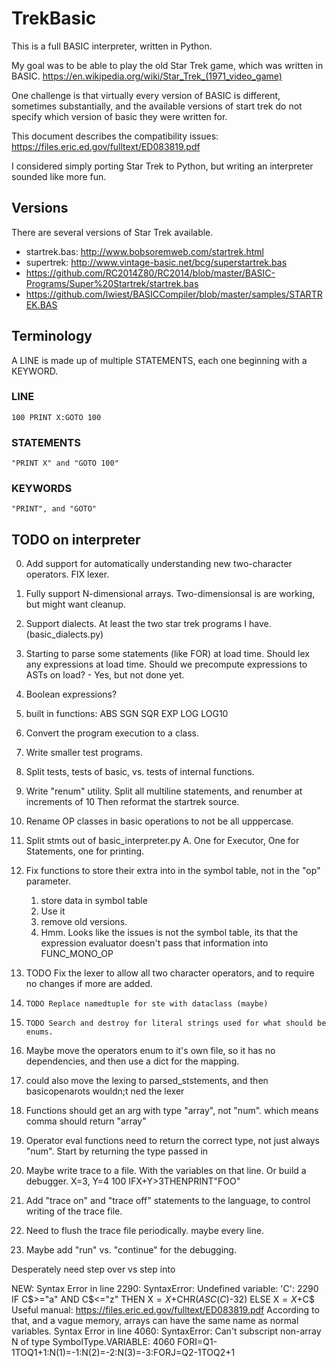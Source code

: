 # TrekBasic
This is a full BASIC interpreter, written in Python.

My goal was to be able to play the old Star Trek game, which was written in BASIC.
https://en.wikipedia.org/wiki/Star_Trek_(1971_video_game)

One challenge is that virtually every version of BASIC is different, 
sometimes substantially, and the available versions of start trek do not
specify which version of basic they were written for. 

This document describes the compatibility issues: 
https://files.eric.ed.gov/fulltext/ED083819.pdf

I considered simply porting Star Trek to Python, but 
writing an interpreter sounded like more fun.

## Versions
There are several versions of Star Trek available.

* startrek.bas: http://www.bobsoremweb.com/startrek.html
* supertrek: http://www.vintage-basic.net/bcg/superstartrek.bas
* https://github.com/RC2014Z80/RC2014/blob/master/BASIC-Programs/Super%20Startrek/startrek.bas
* https://github.com/lwiest/BASICCompiler/blob/master/samples/STARTREK.BAS


## Terminology
A LINE is made up of multiple STATEMENTS, each one beginning with a KEYWORD.

### LINE
    100 PRINT X:GOTO 100
### STATEMENTS
    "PRINT X" and "GOTO 100"
### KEYWORDS
    "PRINT", and "GOTO"

## TODO on interpreter

0. Add support for automatically understanding new two-character operators.
    FIX lexer.
1. Fully support N-dimensional arrays. Two-dimensionsal is are working, but might want cleanup.
2. Support dialects. At least the two star trek programs I have. (basic_dialects.py)
3. Starting to parse some statements (like FOR) at load time. Should lex any expressions at load time.
   Should we precompute expressions to ASTs on load? - Yes, but not done yet.
3. Boolean expressions?
4. built in functions: ABS SGN SQR EXP LOG LOG10
6. Convert the program execution to a class.
7. Write smaller test programs.
11. Split tests, tests of basic, vs. tests of internal functions.
9. Write "renum" utility. Split all multiline statements, and renumber at increments of 10
   Then reformat the startrek source.
12. Rename OP classes in basic operations to not be all upppercase.
14. Split stmts out of basic_interpreter.py
    A. One for Executor, One for Statements, one for printing.
1. Fix functions to store their extra into in the symbol table, not in the "op" parameter.
    1. store data in symbol table
    2. Use it
    3. remove old versions.
    4. Hmm. Looks like the issues is not the symbol table, its that the expression evaluator doesn't
        pass that information into FUNC_MONO_OP
1. TODO Fix the lexer to allow all two character operators, and to require no changes if more are added.
1.     TODO Replace namedtuple for ste with dataclass (maybe)
1.     TODO Search and destroy for literal strings used for what should be enums.
1. Maybe move the operators enum to it's own file, so  it has no dependencies, and then use a dict
for the mapping.
1. could also move the lexing to parsed_ststements, and then basicopenarots wouldn;t ned the lexer
1. Functions should get an arg with type "array", not "num". which means comma should return "array"
1. Operator eval functions need to return the correct type, not just always "num". Start by returning the type passed in
1. Maybe write trace to a file. With the variables on that line. Or build a debugger.
    X=3, Y=4
    100 IFX+Y>3THENPRINT"FOO"

1. Add "trace on" and "trace off" statements to the language, to control writing of the trace file.
1. Need to flush the trace file periodically. maybe every line.
1. Maybe add "run" vs. "continue" for the debugging.

Desperately need step over vs step into


NEW:
Syntax Error in line 2290: SyntaxError: Undefined variable: 'C': 2290 IF C$>="a" AND C$<="z" THEN X$=X$+CHR$(ASC(C$)-32) ELSE X$=X$+C$
Useful manual: https://files.eric.ed.gov/fulltext/ED083819.pdf
According to that, and a vague memory, arrays can have the same name as normal variables.
Syntax Error in line 4060: SyntaxError: Can't subscript non-array N of type SymbolType.VARIABLE: 4060 FORI=Q1-1TOQ1+1:N(1)=-1:N(2)=-2:N(3)=-3:FORJ=Q2-1TOQ2+1

